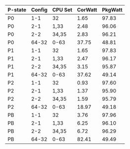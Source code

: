 | P-state | Config | CPU Set | CorWatt | PkgWatt |
|---------|--------|---------|---------|---------|
| P0      | 1-1    | 32      | 1.65    | 97.83   |
| P0      | 2-1    | 1,33    | 2.48    | 96.06   |
| P0      | 2-2    | 34,35   | 2.83    | 96.21   |
| P0      | 64-32  | 0-63    | 37.75   | 48.81   |
| P1      | 1-1    | 32      | 1.65    | 97.83   |
| P1      | 2-1    | 1,33    | 2.47    | 96.17   |
| P1      | 2-2    | 34,35   | 3.15    | 95.87   |
| P1      | 64-32  | 0-63    | 37.62   | 49.14   |
| P2      | 1-1    | 32      | 0.93    | 97.60   |
| P2      | 2-1    | 1,33    | 1.37    | 95.90   |
| P2      | 2-2    | 34,35   | 1.59    | 95.79   |
| P2      | 64-32  | 0-63    | 18.97   | 49.18   |
| PB      | 1-1    | 32      | 3.76    | 97.96   |
| PB      | 2-1    | 1,33    | 6.25    | 96.10   |
| PB      | 2-2    | 34,35   | 6.72    | 96.29   |
| PB      | 64-32  | 0-63    | 82.41   | 49.49   |
